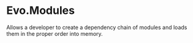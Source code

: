 # Evo.Modules
Allows a developer to create a dependency chain of modules and loads them in the proper order into memory.
